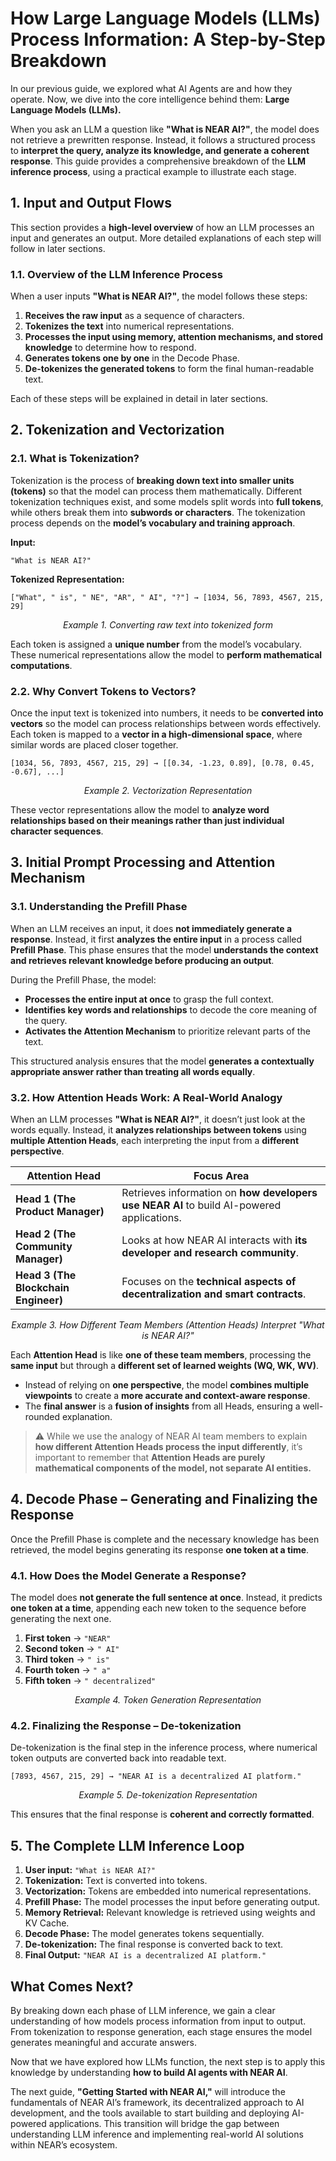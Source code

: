 # How Large Language Models (LLMs) Process Information: A Step-by-Step Breakdown

In our previous guide, we explored what AI Agents are and how they operate. Now, we dive into the core intelligence behind them: **Large Language Models (LLMs).**

When you ask an LLM a question like **"What is NEAR AI?"**, the model does not retrieve a prewritten response. Instead, it follows a structured process to **interpret the query, analyze its knowledge, and generate a coherent response**. This guide provides a comprehensive breakdown of the **LLM inference process**, using a practical example to illustrate each stage.

## 1. Input and Output Flows

This section provides a **high-level overview** of how an LLM processes an input and generates an output. More detailed explanations of each step will follow in later sections.

### 1.1. Overview of the LLM Inference Process

When a user inputs **"What is NEAR AI?"**, the model follows these steps:

1. **Receives the raw input** as a sequence of characters.
2. **Tokenizes the text** into numerical representations.
3. **Processes the input using memory, attention mechanisms, and stored knowledge** to determine how to respond.
4. **Generates tokens one by one** in the Decode Phase.
5. **De-tokenizes the generated tokens** to form the final human-readable text.

Each of these steps will be explained in detail in later sections.

## 2. Tokenization and Vectorization

### 2.1. What is Tokenization?

Tokenization is the process of **breaking down text into smaller units (tokens)** so that the model can process them mathematically. Different tokenization techniques exist, and some models split words into **full tokens**, while others break them into **subwords or characters**. The tokenization process depends on the **model’s vocabulary and training approach**.

**Input:**
```
"What is NEAR AI?"
```
**Tokenized Representation:**
```
["What", " is", " NE", "AR", " AI", "?"] → [1034, 56, 7893, 4567, 215, 29]
```
<p align="center"><em>Example 1. Converting raw text into tokenized form</em></p>

Each token is assigned a **unique number** from the model’s vocabulary. These numerical representations allow the model to **perform mathematical computations**.

### **2.2. Why Convert Tokens to Vectors?**

Once the input text is tokenized into numbers, it needs to be **converted into vectors** so the model can process relationships between words effectively. Each token is mapped to a **vector in a high-dimensional space**, where similar words are placed closer together.

```
[1034, 56, 7893, 4567, 215, 29] → [[0.34, -1.23, 0.89], [0.78, 0.45, -0.67], ...]
```
<p align="center"><em>Example 2. Vectorization Representation</em></p>

These vector representations allow the model to **analyze word relationships based on their meanings rather than just individual character sequences**.
## **3. Initial Prompt Processing and Attention Mechanism**

### **3.1. Understanding the Prefill Phase**

When an LLM receives an input, it does **not immediately generate a response**. Instead, it first **analyzes the entire input** in a process called **Prefill Phase**. This phase ensures that the model **understands the context and retrieves relevant knowledge before producing an output**.

During the Prefill Phase, the model:

- **Processes the entire input at once** to grasp the full context.
- **Identifies key words and relationships** to decode the core meaning of the query.
- **Activates the Attention Mechanism** to prioritize relevant parts of the text.

This structured analysis ensures that the model **generates a contextually appropriate answer rather than treating all words equally**.

### **3.2. How Attention Heads Work: A Real-World Analogy**

When an LLM processes **"What is NEAR AI?"**, it doesn’t just look at the words equally. Instead, it **analyzes relationships between tokens** using **multiple Attention Heads**, each interpreting the input from a **different perspective**.

| **Attention Head** | **Focus Area** |
| --- | --- |
| **Head 1 (The Product Manager)** | Retrieves information on **how developers use NEAR AI** to build AI-powered applications. |
| **Head 2 (The Community Manager)** | Looks at how NEAR AI interacts with **its developer and research community**. |
| **Head 3 (The Blockchain Engineer)** | Focuses on the **technical aspects of decentralization and smart contracts**. |
<p align="center"><em>Example 3. How Different Team Members (Attention Heads) Interpret "What is NEAR AI?"</em></p>

Each **Attention Head** is like **one of these team members**, processing the **same input** but through a **different set of learned weights (WQ, WK, WV)**.

- Instead of relying on **one perspective**, the model **combines multiple viewpoints** to create a **more accurate and context-aware response**.
- The **final answer** is a **fusion of insights** from all Heads, ensuring a well-rounded explanation.

> ⚠️ While we use the analogy of NEAR AI team members to explain **how different Attention Heads process the input differently**, it’s important to remember that **Attention Heads are purely mathematical components of the model, not separate AI entities.**

## **4. Decode Phase – Generating and Finalizing the Response**

Once the Prefill Phase is complete and the necessary knowledge has been retrieved, the model begins generating its response **one token at a time**.

### **4.1. How Does the Model Generate a Response?**

The model does **not generate the full sentence at once**. Instead, it predicts **one token at a time**, appending each new token to the sequence before generating the next one.

1. **First token** → `"NEAR"`
2. **Second token** → `" AI"`
3. **Third token** → `" is"`
4. **Fourth token** → `" a"`
5. **Fifth token** → `" decentralized"`
<p align="center"><em>Example 4. Token Generation Representation</em></p>

### **4.2. Finalizing the Response – De-tokenization**

De-tokenization is the final step in the inference process, where numerical token outputs are converted back into readable text.

```
[7893, 4567, 215, 29] → "NEAR AI is a decentralized AI platform."
```
<p align="center"><em>Example 5. De-tokenization Representation</em></p>

This ensures that the final response is **coherent and correctly formatted**.

## **5. The Complete LLM Inference Loop**

1. **User input:** `"What is NEAR AI?"`
2. **Tokenization:** Text is converted into tokens.
3. **Vectorization:** Tokens are embedded into numerical representations.
4. **Prefill Phase:** The model processes the input before generating output.
5. **Memory Retrieval:** Relevant knowledge is retrieved using weights and KV Cache.
6. **Decode Phase:** The model generates tokens sequentially.
7. **De-tokenization:** The final response is converted back to text.
8. **Final Output:** `"NEAR AI is a decentralized AI platform."`

## **What Comes Next?**

By breaking down each phase of LLM inference, we gain a clear understanding of how models process information from input to output. From tokenization to response generation, each stage ensures the model generates meaningful and accurate answers.

Now that we have explored how LLMs function, the next step is to apply this knowledge by understanding **how to build AI agents with NEAR AI**.

The next guide, **"Getting Started with NEAR AI,"** will introduce the fundamentals of NEAR AI’s framework, its decentralized approach to AI development, and the tools available to start building and deploying AI-powered applications. This transition will bridge the gap between understanding LLM inference and implementing real-world AI solutions within NEAR’s ecosystem.
